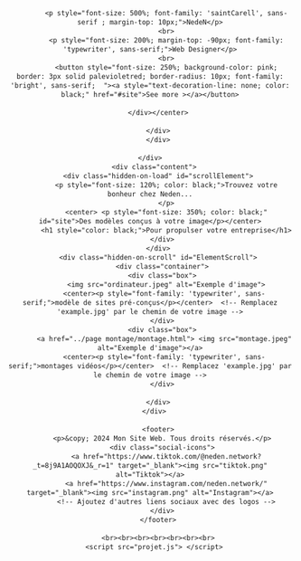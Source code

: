 <!DOCTYPE html>
<html lang="en">
<head>
    <meta charset="UTF-8">
    <meta name="viewport" content="width=device-width, initial-scale=1.0">
    <title>Projet</title>
    <link rel="stylesheet" href="projet.css"/>
    <style>
        @font-face {
            font-family: 'saintCarell';
            src: url('SaintCarell.otf');
        }
        @font-face {
            font-family: 'typewriter';
            src: url('Typewriter.otf');
        }
        @font-face {
            font-family: 'bright';
            src: url('bright.otf');
        }
    </style>
</head>
<body>
      <div class="parallax-container">
        <div class="hidden-element" id="animatedElement">
        <div class="parallax"></div>
        <div class="content">
            <center> <div style="margin-top: 150px;" id="presentation">
              
            <p style="font-size: 500%; font-family: 'saintCarell', sans-serif ; margin-top: 10px;">NedeN</p>
            <br>
            <p style="font-size: 200%; margin-top: -90px; font-family: 'typewriter', sans-serif;">Web Designer</p>
            <br>
            <button style="font-size: 250%; background-color: pink; border: 3px solid palevioletred; border-radius: 10px; font-family: 'bright', sans-serif;  "><a style="text-decoration-line: none; color: black;" href="#site">See more ></a></button>
            
        </div></center>
      
        </div>
        </div>
    
    </div>
      <div class="content">
        <div class="hidden-on-load" id="scrollElement">
            <p style="font-size: 120%; color: black;">Trouvez votre bonheur chez Neden...
            </p>
            <center> <p style="font-size: 350%; color: black;" id="site">Des modèles conçus à votre image</p></center>
            <h1 style="color: black;">Pour propulser votre entreprise</h1>
          </div>
        </div>
        <div class="hidden-on-scroll" id="ElementScroll">
          <div class="container">
          <div class="box">
            <img src="ordinateur.jpeg" alt="Exemple d'image">
           <center><p style="font-family: 'typewriter', sans-serif;">modèle de sites pré-conçus</p></center>  <!-- Remplacez 'example.jpg' par le chemin de votre image -->
          </div>
          <div class="box">
           <a href="../page montage/montage.html"> <img src="montage.jpeg" alt="Exemple d'image"></a>
           <center><p style="font-family: 'typewriter', sans-serif;">montages vidéos</p></center>  <!-- Remplacez 'example.jpg' par le chemin de votre image -->
          </div>
       
        </div>
      </div>
      
        <footer>
          <p>&copy; 2024 Mon Site Web. Tous droits réservés.</p>
          <div class="social-icons">
            <a href="https://www.tiktok.com/@neden.network?_t=8j9A1AOQOXJ&_r=1" target="_blank"><img src="tiktok.png" alt="Tiktok"></a>
            <a href="https://www.instagram.com/neden.network/" target="_blank"><img src="instagram.png" alt="Instagram"></a>
            <!-- Ajoutez d'autres liens sociaux avec des logos -->
          </div>
        </footer>
     
        <br><br><br><br><br><br><br>
      <script src="projet.js"> </script>
   
     
</body>
</html>




